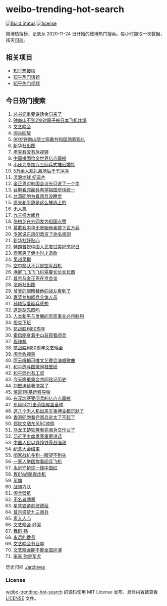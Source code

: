 # weibo-trending-hot-search

[![Build Status](https://github.com/justjavac/weibo-trending-hot-search/workflows/ci/badge.svg?branch=master)](https://github.com/justjavac/weibo-trending-hot-search/actions)
[![license](https://img.shields.io/github/license/justjavac/weibo-trending-hot-search)](https://github.com/justjavac/weibo-trending-hot-search/blob/master/LICENSE)

微博热搜榜，记录从 2020-11-24 日开始的微博热门搜索。每小时抓取一次数据，按天[归档](./archives)。

## 相关项目

- [知乎热搜榜](https://github.com/justjavac/zhihu-trending-top-search)
- [知乎热门话题](https://github.com/justjavac/zhihu-trending-hot-questions)
- [知乎热门视频](https://github.com/justjavac/zhihu-trending-hot-video)

## 今日热门搜索

<!-- BEGIN -->
<!-- 最后更新时间 Thu Sep 04 2025 05:08:57 GMT+0800 (China Standard Time) -->

1. [总书记重要讲话金句来了](https://s.weibo.com//weibo?q=%23%E6%80%BB%E4%B9%A6%E8%AE%B0%E9%87%8D%E8%A6%81%E8%AE%B2%E8%AF%9D%E9%87%91%E5%8F%A5%E6%9D%A5%E4%BA%86%23&Refer=new_time)
1. [钟南山不到2岁时房子被日本飞机炸塌](https://s.weibo.com//weibo?q=%23%E9%92%9F%E5%8D%97%E5%B1%B1%E4%B8%8D%E5%88%B02%E5%B2%81%E6%97%B6%E6%88%BF%E5%AD%90%E8%A2%AB%E6%97%A5%E6%9C%AC%E9%A3%9E%E6%9C%BA%E7%82%B8%E5%A1%8C%23&t=31&band_rank=1&Refer=top)
1. [文艺晚会](https://s.weibo.com//weibo?q=%E6%96%87%E8%89%BA%E6%99%9A%E4%BC%9A&t=31&band_rank=1&Refer=top)
1. [阅兵回放](https://s.weibo.com//weibo?q=%23%E9%98%85%E5%85%B5%E5%9B%9E%E6%94%BE%23&t=31&band_rank=3&Refer=top)
1. [90岁钟南山院士佩戴共和国勋章观礼](https://s.weibo.com//weibo?q=%2390%E5%B2%81%E9%92%9F%E5%8D%97%E5%B1%B1%E9%99%A2%E5%A3%AB%E4%BD%A9%E6%88%B4%E5%85%B1%E5%92%8C%E5%9B%BD%E5%8B%8B%E7%AB%A0%E8%A7%82%E7%A4%BC%23&t=31&band_rank=6&Refer=top)
1. [新华社出图](https://s.weibo.com//weibo?q=%23%E6%96%B0%E5%8D%8E%E7%A4%BE%E5%87%BA%E5%9B%BE%23&t=31&band_rank=5&Refer=top)
1. [坦克有没有后视镜](https://s.weibo.com//weibo?q=%23%E5%9D%A6%E5%85%8B%E6%9C%89%E6%B2%A1%E6%9C%89%E5%90%8E%E8%A7%86%E9%95%9C%23&t=31&band_rank=8&Refer=top)
1. [中国排面给全世界亿点震撼](https://s.weibo.com//weibo?q=%23%E4%B8%AD%E5%9B%BD%E6%8E%92%E9%9D%A2%E7%BB%99%E5%85%A8%E4%B8%96%E7%95%8C%E4%BA%BF%E7%82%B9%E9%9C%87%E6%92%BC%23&t=31&band_rank=23&Refer=top)
1. [小伙为参加九三阅兵式推迟婚礼](https://s.weibo.com//weibo?q=%23%E5%B0%8F%E4%BC%99%E4%B8%BA%E5%8F%82%E5%8A%A0%E4%B9%9D%E4%B8%89%E9%98%85%E5%85%B5%E5%BC%8F%E6%8E%A8%E8%BF%9F%E5%A9%9A%E7%A4%BC%23&t=31&band_rank=47&Refer=top)
1. [5万余人观礼离场后干干净净](https://s.weibo.com//weibo?q=%235%E4%B8%87%E4%BD%99%E4%BA%BA%E8%A7%82%E7%A4%BC%E7%A6%BB%E5%9C%BA%E5%90%8E%E5%B9%B2%E5%B9%B2%E5%87%80%E5%87%80%23&t=31&band_rank=27&Refer=top)
1. [流浪地球 纪录片](https://s.weibo.com//weibo?q=%E6%B5%81%E6%B5%AA%E5%9C%B0%E7%90%83%20%E7%BA%AA%E5%BD%95%E7%89%87&t=31&band_rank=10&Refer=top)
1. [金正恩对韩国会议长只说了一个字](https://s.weibo.com//weibo?q=%23%E9%87%91%E6%AD%A3%E6%81%A9%E5%AF%B9%E9%9F%A9%E5%9B%BD%E4%BC%9A%E8%AE%AE%E9%95%BF%E5%8F%AA%E8%AF%B4%E4%BA%86%E4%B8%80%E4%B8%AA%E5%AD%97%23&t=31&band_rank=4&Refer=top)
1. [台胞看完阅兵希望祖国尽快统一](https://s.weibo.com//weibo?q=%23%E5%8F%B0%E8%83%9E%E7%9C%8B%E5%AE%8C%E9%98%85%E5%85%B5%E5%B8%8C%E6%9C%9B%E7%A5%96%E5%9B%BD%E5%B0%BD%E5%BF%AB%E7%BB%9F%E4%B8%80%23&t=31&band_rank=38&Refer=top)
1. [台湾同胞为看阅兵没睡觉](https://s.weibo.com//weibo?q=%23%E5%8F%B0%E6%B9%BE%E5%90%8C%E8%83%9E%E4%B8%BA%E7%9C%8B%E9%98%85%E5%85%B5%E6%B2%A1%E7%9D%A1%E8%A7%89%23&t=31&band_rank=14&Refer=top)
1. [原来和平鸽是这么被选上的](https://s.weibo.com//weibo?q=%E5%8E%9F%E6%9D%A5%E5%92%8C%E5%B9%B3%E9%B8%BD%E6%98%AF%E8%BF%99%E4%B9%88%E8%A2%AB%E9%80%89%E4%B8%8A%E7%9A%84&t=31&band_rank=16&Refer=top)
1. [无人机](https://s.weibo.com//weibo?q=%E6%97%A0%E4%BA%BA%E6%9C%BA&t=31&band_rank=5&Refer=top)
1. [九三盛大阅兵](https://s.weibo.com//weibo?q=%23%E4%B9%9D%E4%B8%89%E7%9B%9B%E5%A4%A7%E9%98%85%E5%85%B5%23&t=31&band_rank=17&Refer=top)
1. [张柏芝在外网发为祖国点赞](https://s.weibo.com//weibo?q=%23%E5%BC%A0%E6%9F%8F%E8%8A%9D%E5%9C%A8%E5%A4%96%E7%BD%91%E5%8F%91%E4%B8%BA%E7%A5%96%E5%9B%BD%E7%82%B9%E8%B5%9E%23&t=31&band_rank=48&Refer=top)
1. [莫欺我中华无肝胆母亲膝下百万兵](https://s.weibo.com//weibo?q=%23%E8%8E%AB%E6%AC%BA%E6%88%91%E4%B8%AD%E5%8D%8E%E6%97%A0%E8%82%9D%E8%83%86%E6%AF%8D%E4%BA%B2%E8%86%9D%E4%B8%8B%E7%99%BE%E4%B8%87%E5%85%B5%23&t=31&band_rank=10&Refer=top)
1. [专家说东风61改变了命名规则](https://s.weibo.com//weibo?q=%23%E4%B8%93%E5%AE%B6%E8%AF%B4%E4%B8%9C%E9%A3%8E61%E6%94%B9%E5%8F%98%E4%BA%86%E5%91%BD%E5%90%8D%E8%A7%84%E5%88%99%23&t=31&band_rank=26&Refer=top)
1. [新华社好贴心](https://s.weibo.com//weibo?q=%E6%96%B0%E5%8D%8E%E7%A4%BE%E5%A5%BD%E8%B4%B4%E5%BF%83&t=31&band_rank=2&Refer=top)
1. [特朗普祝中国人民度过美好庆祝日](https://s.weibo.com//weibo?q=%23%E7%89%B9%E6%9C%97%E6%99%AE%E7%A5%9D%E4%B8%AD%E5%9B%BD%E4%BA%BA%E6%B0%91%E5%BA%A6%E8%BF%87%E7%BE%8E%E5%A5%BD%E5%BA%86%E7%A5%9D%E6%97%A5%23&t=31&band_rank=21&Refer=top)
1. [商家笑了俩小时才退款](https://s.weibo.com//weibo?q=%E5%95%86%E5%AE%B6%E7%AC%91%E4%BA%86%E4%BF%A9%E5%B0%8F%E6%97%B6%E6%89%8D%E9%80%80%E6%AC%BE&t=31&band_rank=24&Refer=top)
1. [吴越吴樾](https://s.weibo.com//weibo?q=%E5%90%B4%E8%B6%8A%E5%90%B4%E6%A8%BE&t=31&band_rank=22&Refer=top)
1. [空中梯队不只是空军战机](https://s.weibo.com//weibo?q=%23%E7%A9%BA%E4%B8%AD%E6%A2%AF%E9%98%9F%E4%B8%8D%E5%8F%AA%E6%98%AF%E7%A9%BA%E5%86%9B%E6%88%98%E6%9C%BA%23&t=31&band_rank=46&Refer=top)
1. [满屏飞飞飞飞机需要长长长长图](https://s.weibo.com//weibo?q=%23%E6%BB%A1%E5%B1%8F%E9%A3%9E%E9%A3%9E%E9%A3%9E%E9%A3%9E%E6%9C%BA%E9%9C%80%E8%A6%81%E9%95%BF%E9%95%BF%E9%95%BF%E9%95%BF%E5%9B%BE%23&t=31&band_rank=9&Refer=top)
1. [普京与金正恩在京会谈](https://s.weibo.com//weibo?q=%23%E6%99%AE%E4%BA%AC%E4%B8%8E%E9%87%91%E6%AD%A3%E6%81%A9%E5%9C%A8%E4%BA%AC%E4%BC%9A%E8%B0%88%23&t=31&band_rank=12&Refer=top)
1. [法新社出图](https://s.weibo.com//weibo?q=%23%E6%B3%95%E6%96%B0%E7%A4%BE%E5%87%BA%E5%9B%BE%23&t=31&band_rank=11&Refer=top)
1. [爷爷的眼睛替他的战友看到了](https://s.weibo.com//weibo?q=%23%E7%88%B7%E7%88%B7%E7%9A%84%E7%9C%BC%E7%9D%9B%E6%9B%BF%E4%BB%96%E7%9A%84%E6%88%98%E5%8F%8B%E7%9C%8B%E5%88%B0%E4%BA%86%23&t=31&band_rank=25&Refer=top)
1. [嘉奖参加阅兵全体人员](https://s.weibo.com//weibo?q=%23%E5%98%89%E5%A5%96%E5%8F%82%E5%8A%A0%E9%98%85%E5%85%B5%E5%85%A8%E4%BD%93%E4%BA%BA%E5%91%98%23&t=31&band_rank=30&Refer=top)
1. [孙颖莎看阅兵感想](https://s.weibo.com//weibo?q=%23%E5%AD%99%E9%A2%96%E8%8E%8E%E7%9C%8B%E9%98%85%E5%85%B5%E6%84%9F%E6%83%B3%23&t=31&band_rank=28&Refer=top)
1. [这是胡先煦吗](https://s.weibo.com//weibo?q=%E8%BF%99%E6%98%AF%E8%83%A1%E5%85%88%E7%85%A6%E5%90%97&t=31&band_rank=31&Refer=top)
1. [人类和平与发展的崇高事业必将胜利](https://s.weibo.com//weibo?q=%23%E4%BA%BA%E7%B1%BB%E5%92%8C%E5%B9%B3%E4%B8%8E%E5%8F%91%E5%B1%95%E7%9A%84%E5%B4%87%E9%AB%98%E4%BA%8B%E4%B8%9A%E5%BF%85%E5%B0%86%E8%83%9C%E5%88%A9%23&t=31&band_rank=46&Refer=top)
1. [坦克下班](https://s.weibo.com//weibo?q=%E5%9D%A6%E5%85%8B%E4%B8%8B%E7%8F%AD&t=31&band_rank=34&Refer=top)
1. [抗战胜利80周年](https://s.weibo.com//weibo?q=%23%E6%8A%97%E6%88%98%E8%83%9C%E5%88%A980%E5%91%A8%E5%B9%B4%23&t=31&band_rank=37&Refer=top)
1. [霍启刚身着中山装观看阅兵](https://s.weibo.com//weibo?q=%23%E9%9C%8D%E5%90%AF%E5%88%9A%E8%BA%AB%E7%9D%80%E4%B8%AD%E5%B1%B1%E8%A3%85%E8%A7%82%E7%9C%8B%E9%98%85%E5%85%B5%23&t=31&band_rank=43&Refer=top)
1. [轰炸机](https://s.weibo.com//weibo?q=%E8%BD%B0%E7%82%B8%E6%9C%BA&t=31&band_rank=34&Refer=top)
1. [抗战胜利80周年文艺晚会](https://s.weibo.com//weibo?q=%23%E6%8A%97%E6%88%98%E8%83%9C%E5%88%A980%E5%91%A8%E5%B9%B4%E6%96%87%E8%89%BA%E6%99%9A%E4%BC%9A%23&t=31&band_rank=19&Refer=top)
1. [阅兵收视率](https://s.weibo.com//weibo?q=%23%E9%98%85%E5%85%B5%E6%94%B6%E8%A7%86%E7%8E%87%23&t=31&band_rank=18&Refer=top)
1. [阿云嘎郁可唯文艺晚会演唱歌曲](https://s.weibo.com//weibo?q=%23%E9%98%BF%E4%BA%91%E5%98%8E%E9%83%81%E5%8F%AF%E5%94%AF%E6%96%87%E8%89%BA%E6%99%9A%E4%BC%9A%E6%BC%94%E5%94%B1%E6%AD%8C%E6%9B%B2%23&t=31&band_rank=32&Refer=top)
1. [和平鸽与国徽同框壁纸](https://s.weibo.com//weibo?q=%23%E5%92%8C%E5%B9%B3%E9%B8%BD%E4%B8%8E%E5%9B%BD%E5%BE%BD%E5%90%8C%E6%A1%86%E5%A3%81%E7%BA%B8%23&t=31&band_rank=7&Refer=top)
1. [和平鸽也有工资](https://s.weibo.com//weibo?q=%E5%92%8C%E5%B9%B3%E9%B8%BD%E4%B9%9F%E6%9C%89%E5%B7%A5%E8%B5%84&t=31&band_rank=29&Refer=top)
1. [今天隆重集会共同铭记历史](https://s.weibo.com//weibo?q=%23%E4%BB%8A%E5%A4%A9%E9%9A%86%E9%87%8D%E9%9B%86%E4%BC%9A%E5%85%B1%E5%90%8C%E9%93%AD%E8%AE%B0%E5%8E%86%E5%8F%B2%23&t=31&band_rank=20&Refer=top)
1. [刘敏涛给我演哭了](https://s.weibo.com//weibo?q=%E5%88%98%E6%95%8F%E6%B6%9B%E7%BB%99%E6%88%91%E6%BC%94%E5%93%AD%E4%BA%86&t=31&band_rank=33&Refer=top)
1. [惊雷1空基远程导弹](https://s.weibo.com//weibo?q=%23%E6%83%8A%E9%9B%B71%E7%A9%BA%E5%9F%BA%E8%BF%9C%E7%A8%8B%E5%AF%BC%E5%BC%B9%23&t=31&band_rank=44&Refer=top)
1. [在深圳感受阅兵的亿点点震撼](https://s.weibo.com//weibo?q=%23%E5%9C%A8%E6%B7%B1%E5%9C%B3%E6%84%9F%E5%8F%97%E9%98%85%E5%85%B5%E7%9A%84%E4%BA%BF%E7%82%B9%E7%82%B9%E9%9C%87%E6%92%BC%23&t=31&band_rank=45&Refer=top)
1. [东风5C打击范围覆盖全球](https://s.weibo.com//weibo?q=%23%E4%B8%9C%E9%A3%8E5C%E6%89%93%E5%87%BB%E8%8C%83%E5%9B%B4%E8%A6%86%E7%9B%96%E5%85%A8%E7%90%83%23&t=31&band_rank=15&Refer=top)
1. [这几个无人机出来军事博主都沉默了](https://s.weibo.com//weibo?q=%E8%BF%99%E5%87%A0%E4%B8%AA%E6%97%A0%E4%BA%BA%E6%9C%BA%E5%87%BA%E6%9D%A5%E5%86%9B%E4%BA%8B%E5%8D%9A%E4%B8%BB%E9%83%BD%E6%B2%89%E9%BB%98%E4%BA%86&t=31&band_rank=20&Refer=top)
1. [香港同胞看完阅兵说太了不起了](https://s.weibo.com//weibo?q=%23%E9%A6%99%E6%B8%AF%E5%90%8C%E8%83%9E%E7%9C%8B%E5%AE%8C%E9%98%85%E5%85%B5%E8%AF%B4%E5%A4%AA%E4%BA%86%E4%B8%8D%E8%B5%B7%E4%BA%86%23&t=31&band_rank=37&Refer=top)
1. [郑钦文晒东风5C帅照](https://s.weibo.com//weibo?q=%23%E9%83%91%E9%92%A6%E6%96%87%E6%99%92%E4%B8%9C%E9%A3%8E5C%E5%B8%85%E7%85%A7%23&t=31&band_rank=42&Refer=top)
1. [马龙王楚钦等看完阅兵交作业了](https://s.weibo.com//weibo?q=%23%E9%A9%AC%E9%BE%99%E7%8E%8B%E6%A5%9A%E9%92%A6%E7%AD%89%E7%9C%8B%E5%AE%8C%E9%98%85%E5%85%B5%E4%BA%A4%E4%BD%9C%E4%B8%9A%E4%BA%86%23&t=31&band_rank=49&Refer=top)
1. [习近平主席发表重要讲话](https://s.weibo.com//weibo?q=%23%E4%B9%A0%E8%BF%91%E5%B9%B3%E4%B8%BB%E5%B8%AD%E5%8F%91%E8%A1%A8%E9%87%8D%E8%A6%81%E8%AE%B2%E8%AF%9D%23&Refer=new_time)
1. [中国人民以铮铮铁骨战强敌](https://s.weibo.com//weibo?q=%23%E4%B8%AD%E5%9B%BD%E4%BA%BA%E6%B0%91%E4%BB%A5%E9%93%AE%E9%93%AE%E9%93%81%E9%AA%A8%E6%88%98%E5%BC%BA%E6%95%8C%23&t=31&band_rank=24&Refer=top)
1. [纪念大会结束](https://s.weibo.com//weibo?q=%23%E7%BA%AA%E5%BF%B5%E5%A4%A7%E4%BC%9A%E7%BB%93%E6%9D%9F%23&t=31&band_rank=43&Refer=top)
1. [咱家战机多到一眼望不到头](https://s.weibo.com//weibo?q=%23%E5%92%B1%E5%AE%B6%E6%88%98%E6%9C%BA%E5%A4%9A%E5%88%B0%E4%B8%80%E7%9C%BC%E6%9C%9B%E4%B8%8D%E5%88%B0%E5%A4%B4%23&t=31&band_rank=19&Refer=top)
1. [一家人举国旗看阅兵飞机](https://s.weibo.com//weibo?q=%23%E4%B8%80%E5%AE%B6%E4%BA%BA%E4%B8%BE%E5%9B%BD%E6%97%97%E7%9C%8B%E9%98%85%E5%85%B5%E9%A3%9E%E6%9C%BA%23&t=31&band_rank=13&Refer=top)
1. [永远守护这一抹中国红](https://s.weibo.com//weibo?q=%23%E6%B0%B8%E8%BF%9C%E5%AE%88%E6%8A%A4%E8%BF%99%E4%B8%80%E6%8A%B9%E4%B8%AD%E5%9B%BD%E7%BA%A2%23&t=31&band_rank=41&Refer=top)
1. [轰6N战略轰炸机](https://s.weibo.com//weibo?q=%23%E8%BD%B06N%E6%88%98%E7%95%A5%E8%BD%B0%E7%82%B8%E6%9C%BA%23&t=31&band_rank=20&Refer=top)
1. [军旗](https://s.weibo.com//weibo?q=%E5%86%9B%E6%97%97&t=31&band_rank=34&Refer=top)
1. [战旗方队](https://s.weibo.com//weibo?q=%E6%88%98%E6%97%97%E6%96%B9%E9%98%9F&t=31&band_rank=18&Refer=top)
1. [阅兵壁纸](https://s.weibo.com//weibo?q=%E9%98%85%E5%85%B5%E5%A3%81%E7%BA%B8&t=31&band_rank=35&Refer=top)
1. [无名者勋章](https://s.weibo.com//weibo?q=%E6%97%A0%E5%90%8D%E8%80%85%E5%8B%8B%E7%AB%A0&t=31&band_rank=31&Refer=top)
1. [星穹铁道刻律德菈](https://s.weibo.com//weibo?q=%23%E6%98%9F%E7%A9%B9%E9%93%81%E9%81%93%E5%88%BB%E5%BE%8B%E5%BE%B7%E8%8F%88%23&t=31&band_rank=47&Refer=top)
1. [普京盛赞九三阅兵](https://s.weibo.com//weibo?q=%23%E6%99%AE%E4%BA%AC%E7%9B%9B%E8%B5%9E%E4%B9%9D%E4%B8%89%E9%98%85%E5%85%B5%23&t=31&band_rank=36&Refer=top)
1. [声入人心](https://s.weibo.com//weibo?q=%E5%A3%B0%E5%85%A5%E4%BA%BA%E5%BF%83&t=31&band_rank=45&Refer=top)
1. [文艺晚会 好哭](https://s.weibo.com//weibo?q=%E6%96%87%E8%89%BA%E6%99%9A%E4%BC%9A%20%E5%A5%BD%E5%93%AD&t=31&band_rank=50&Refer=top)
1. [舞蹈 殇](https://s.weibo.com//weibo?q=%E8%88%9E%E8%B9%88%20%E6%AE%87&t=31&band_rank=40&Refer=top)
1. [永远的番号](https://s.weibo.com//weibo?q=%E6%B0%B8%E8%BF%9C%E7%9A%84%E7%95%AA%E5%8F%B7&t=31&band_rank=48&Refer=top)
1. [文艺晚会节目单](https://s.weibo.com//weibo?q=%E6%96%87%E8%89%BA%E6%99%9A%E4%BC%9A%E8%8A%82%E7%9B%AE%E5%8D%95&t=31&band_rank=44&Refer=top)
1. [文艺晚会能不能全国巡演](https://s.weibo.com//weibo?q=%E6%96%87%E8%89%BA%E6%99%9A%E4%BC%9A%E8%83%BD%E4%B8%8D%E8%83%BD%E5%85%A8%E5%9B%BD%E5%B7%A1%E6%BC%94&t=31&band_rank=39&Refer=top)
1. [笨笨 你是军犬](https://s.weibo.com//weibo?q=%E7%AC%A8%E7%AC%A8%20%E4%BD%A0%E6%98%AF%E5%86%9B%E7%8A%AC&t=31&band_rank=46&Refer=top)

<!-- END -->

历史归档 [./archives](./archives)

### License

[weibo-trending-hot-search](https://github.com/justjavac/weibo-trending-hot-search) 的源码使用 MIT License
发布。具体内容请查看 [LICENSE](./LICENSE) 文件。
